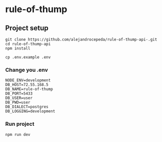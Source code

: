 # rule-of-thump

## Project setup
```
git clone https://github.com/alejandrocepeda/rule-of-thump-api-.git
cd rule-of-thump-api
npm install
```

```
cp .env.example .env
```

### Change you .env
```
NODE_ENV=development
DB_HOST=72.55.168.5 
DB_NAME=rule-of-thump
DB_PORT=5433
DB_USER=user
DB_PWD=user
DB_DIALECT=postgres
DB_LOGGING=development
```

### Run project
```
npm run dev
```